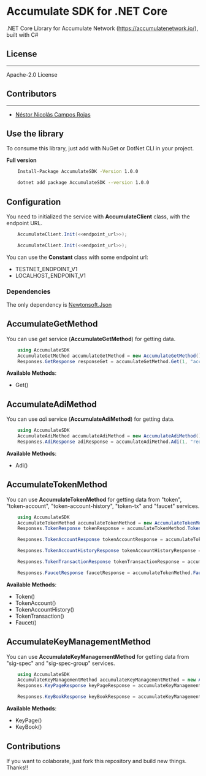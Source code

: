 # Accumulate SDK for .NET Core
.NET Core Library for Accumulate Network (https://accumulatenetwork.io/), built with C#

## License
----
Apache-2.0 License

## Contributors
----

- [Néstor Nicolás Campos Rojas](https://www.linkedin.com/in/nescampos/)

## Use the library

To consume this library, just add with NuGet or DotNet CLI in your project.

**Full version**

```sh
    Install-Package AccumulateSDK -Version 1.0.0
```

```sh
    dotnet add package AccumulateSDK --version 1.0.0
```

## Configuration

You need to initialized the service with **AccumulateClient** class, with the endpoint URL.

```csharp
    AccumulateClient.Init(<<endpoint_url>>);
```

```csharp
    AccumulateClient.Init(<<endpoint_url>>);
```

You can use the **Constant** class with some endpoint url:
- TESTNET_ENDPOINT_V1
- LOCALHOST_ENDPOINT_V1


### Dependencies

The only dependency is [Newtonsoft.Json](https://www.nuget.org/packages/Newtonsoft.Json/)

## AccumulateGetMethod

You can use *get* service (**AccumulateGetMethod**) for getting data.

```csharp
    using AccumulateSDK
    AccumulateGetMethod accumulateGetMethod = new AccumulateGetMethod();
    Responses.GetResponse responseGet = accumulateGetMethod.Get(1, "acc://d4c8d9ab07daeecf50a7c78ff03c6524d941299e5601e578/ACME").Result;
```

**Available Methods**:
- Get()



## AccumulateAdiMethod

You can use *adi* service (**AccumulateAdiMethod**) for getting data.

```csharp
    using AccumulateSDK
    AccumulateAdiMethod accumulateAdiMethod = new AccumulateAdiMethod();
    Responses.AdiResponse adiResponse = accumulateAdiMethod.Adi(1, "redwagon").Result;
```

**Available Methods**:
- Adi()

## AccumulateTokenMethod

You can use **AccumulateTokenMethod** for getting data from "token", "token-account", "token-account-history", "token-tx" and "faucet" services.

```csharp
    using AccumulateSDK
    AccumulateTokenMethod accumulateTokenMethod = new AccumulateTokenMethod();
    Responses.TokenResponse tokenResponse = accumulateTokenMethod.Token(3, "acc://ACME").Result;

    Responses.TokenAccountResponse tokenAccountResponse = accumulateTokenMethod.TokenAccount(3, "acc://d4c8d9ab07daeecf50a7c78ff03c6524d941299e5601e578/ACME").Result;

    Responses.TokenAccountHistoryResponse tokenAccountHistoryResponse = accumulateTokenMethod.TokenAccountHistory(3, "acc://d4c8d9ab07daeecf50a7c78ff03c6524d941299e5601e578/ACME").Result;

    Responses.TokenTransactionResponse tokenTransactionResponse = accumulateTokenMethod.TokenTransaction(3, "9bf76e3fc19efd158b13b426c29dd07b37aeb6de23da4e1642fbf6a23059512b").Result;

    Responses.FaucetResponse faucetResponse = accumulateTokenMethod.Faucet(3, "acc://d4c8d9ab07daeecf50a7c78ff03c6524d941299e5601e578/ACME").Result;
```

**Available Methods**:
- Token()
- TokenAccount()
- TokenAccountHistory()
- TokenTransaction()
- Faucet()


## AccumulateKeyManagementMethod

You can use **AccumulateKeyManagementMethod** for getting data from "sig-spec" and "sig-spec-group" services.

```csharp
    using AccumulateSDK
    AccumulateKeyManagementMethod accumulateKeyManagementMethod = new AccumulateKeyManagementMethod();
    Responses.KeyPageResponse keyPageResponse = accumulateKeyManagementMethod.KeyPage(1, "acc://testadi1/keypage1").Result;

    Responses.KeyBookResponse keyBookResponse = accumulateKeyManagementMethod.KeyBook(1, "acc://testadi1/keybook1").Result;
```

**Available Methods**:
- KeyPage()
- KeyBook()


## Contributions

If you want to colaborate, just fork this repository and build new things. Thanks!!
